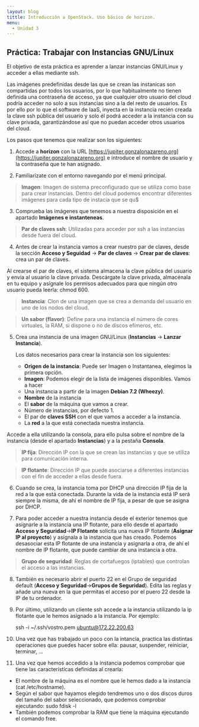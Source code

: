 ```yaml
---
layout: blog
tittle: Introducción a OpenStack. Uso básico de horizon.
menu:
  - Unidad 3
---
```

## Práctica: Trabajar con Instancias GNU/Linux

El objetivo de esta práctica es aprender a lanzar instancias GNU/Linux y acceder
a ellas mediante ssh.

Las imágenes predefinidas desde las que se crean las instanicas son compartidas
por todos los usuarios, por lo que habitualmente no tienen definida una
contraseña de acceso, ya que cualquier otro usuario del cloud podría acceder no
solo a sus instancias sino a la del resto de usuarios. Es por ello por lo que el
software de IaaS, inyecta en la instancia recién creada la clave ssh pública del
usuario y solo él podrá acceder a la instancia con su clave privada,
garantizándose así que no puedan acceder otros usuarios del cloud.

Los pasos que tenemos que realizar son los siguientes:

1. Accede a **horizon** con la URL
[https://jupiter.gonzalonazareno.org](https://jupiter.gonzalonazareno.org) e
introduce el nombre de usuario y la contraseña que te han asignado.

2. Familiarízate con el entorno navegando por el menú principal.

 > **Imagen**: Imagen de sistema preconfigurado que se utiliza como base para
     crear instancias. Dentro del cloud podemos encontrar diferentes imágenes
     para cada tipo de instacia que se qu$

3. Comprueba las imágenes que tenemos a nuestra disposición en el apartado
**Imágenes e instanteneas**.

 > **Par de claves ssh**: Utilizadas para acceder por ssh a las instancias desde
     fuera del cloud.

4. Antes de crear la instancia vamos a crear nuestro par de claves, desde la
sección **Acceso y Seguidad** -> **Par de claves** -> **Crear par de claves**:
crea un par de claves.

 Al crearse el par de claves, el sistema almacena la clave pública del usuario y
envía al usuario la clave privada. Descárgate la clave privada, almacénala en tu
equipo y asígnale los permisos adecuados para que ningún otro usuario pueda
leerla: chmod 600.

 > **Instancia**: Clon de una imagen que se crea a demanda del usuario en uno de
    los nodos del cloud.

 > **Un sabor (flavor)**: Define para una instancia el número de cores
 virtuales,
    la RAM, si dispone o no de discos efímeros, etc.

5. Crea una instancia de una imagen GNU/Linux (**Instancias** -> **Lanzar
Instancia**).

   Los datos necesarios para crear la instancia son los siguientes:

   * **Origen de la instancia**: Puede ser Imagen o Instantanea, elegimos la
       primera opción.
   * **Imagen**: Podemos elegir de la lista de imágenes disponibles. Vamos a
       hacer
   * Una instancia a partir de la imagen **Debian 7.2 (Wheezy)**.
   * **Nombre** de la instancia
   * El **sabor** de la máquina que vamos a crear.
   * Número de instancias, por defecto 1.
   * El par de **claves SSH** con el que vamos a acceder a la instancia.
   * La **red** a la que está conectada nuestra instancia.

  Accede a ella utilizando la consola, para ello pulsa sobre el nombre de la
  instancia (desde el apartado **Instancias**) y a la pestaña **Consola**.

 > **IP fija**: Dirección IP con la que se crean las instancias y que se utiliza
    para comunicación interna.

 > **IP flotante**: Dirección IP que puede asociarse a diferentes instancias con
    el fin de acceder a ellas desde fuera.

6. Cuando se crea, la instancia toma por DHCP una dirección IP fija de la
red a la que está conectada. Durante la vida de la instancia está IP será
siempre la misma, de ahí el nombre de IP fija, a pesar de que se asigna por
DHCP.

7.  Para poder acceder a nuestra instancia desde el exterior tenemos que
asignarle a la instancia una IP flotante, para ello desde el apartado **Acceso y
Seguridad**->**IP Flotante** solicita una nueva IP flotante (**Asignar IP al
proyecto**) y asígnala a la instancia que has creado. Podemos desasociar esta IP
flotante de una instancia y asignarla a otra, de ahí el nombre de IP flotante,
que puede cambiar de una instancia a otra.

 > **Grupo de seguridad**: Reglas de cortafuegos (iptables) que controlan el
    acceso a las instancias.

8. También es necesario abrir el puerto 22 en el Grupo de seguridad default
(**Acceso y Seguridad**->**Grupos de Seguridad**). Edita las reglas y añade una
nueva en la que permitas el acceso por el puero 22 desde la IP de tu ordenador.

9. Por último, utilizando un cliente ssh accede a la instancia utilizando la ip
flotante que le hemos asignado a la instancia. Por ejemplo:

    ssh -i ~/.ssh/vostro.pem ubuntu@172.22.200.63

10. Una vez que has trabajado un poco con la intancia, practica las distintas
operaciones que puedes hacer sobre ella: pausar, suspender, reiniciar, terminar,
...

11. Una vez que hemos accedido a la instancia podemos comprobar que tiene las
características definidas al crearla:

 * El nombre de la máquina es el nombre que le hemos dado a la instancia (cat
 /etc/hostname).
 * Según el sabor que hayamos elegido tendremos uno o dos discos duros del
 tamaño
 del sabor seleccionado, que podemos comprobar ejecutando: sudo fdisk -l
 * También podemos comprobar la RAM que tiene la máquina ejecutando el comando
 free.

